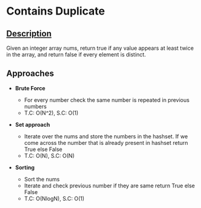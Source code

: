 # Contains Duplicate

## [Description](https://leetcode.com/problems/contains-duplicate/description/)

Given an integer array nums, return true if any value appears at least twice in the array, and return false if every element is distinct.

## Approaches
- **Brute Force**
    - For every number check the same number is repeated in previous numbers
    - T.C: O(N^2), S.C: O(1)

- **Set approach**
    - Iterate over the nums and store the numbers in the hashset. If we come across the number that is already present in hashset return True else False
    - T.C: O(N), S.C: O(N)

- **Sorting**
    - Sort the nums
    - Iterate and check previous number if they are same return True else False
    - T.C: O(NlogN), S.C: O(1)